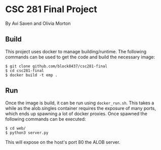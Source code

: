 # CSC 281 Final Project

By Avi Saven and Olivia Morton

## Build

This project uses docker to manage building/runtime. The following commands can be used to get the code and build the necessary image:

```
$ git clone github.com/block8437/csc281-final
$ cd csc281-final
$ docker build -t emp .
```

## Run

Once the image is build, it can be run using `docker_run.sh`. This takes a while as the alob.singles container requires the exposure of many ports, which ends up spawning a lot of docker proxies. Once spawned the following commands can be executed:

```
$ cd web/
$ python3 server.py
```

This will expose on the host's port 80 the ALOB server. 
